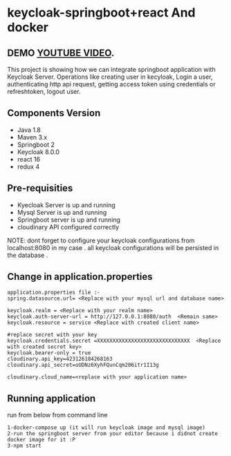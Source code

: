 
# keycloak-springboot+react And docker

## DEMO [YOUTUBE VIDEO](https://www.youtube.com/watch?v=4g_lcqMzzZw&feature=youtu.be).
This project is showing how we can integrate springboot application with Keycloak Server. Operations like creating user in kecyloak, Login a user, authenticating http api request, getting access token using credentials or refreshtoken, logout user. 

## Components Version ##
* Java 1.8
* Maven 3.x
* Springboot 2
* Keycloak 8.0.0
* react 16
* redux 4

## Pre-requisities
* Kyecloak Server is up and running
* Mysql Server is up and running
* Springboot server is up and running 
* cloudinary API configured correctly 

NOTE: dont forget to configure your keycloak configurations from localhost:8080 in my case . all keycloak configurations will be persisted in the database .

## Change in application.properties
```
application.properties file :-
spring.datasource.url= <Replace with your mysql url and database name>

keycloak.realm = <Replace with your realm name>
keycloak.auth-server-url = http://127.0.0.1:8080/auth  <Remain same>
keycloak.resource = service <Replace with created client name>

#replace secret with your key
keycloak.credentials.secret =XXXXXXXXXXXXXXXXXXXXXXXXXXXXXX  <Replace with created secret key>
keycloak.bearer-only = true
cloudinary.api_key=423126184268163
cloudinary.api_secret=oUDNz6XyhFQunCqm206itr1I13g

cloudinary.cloud_name=<replace with your application name>

```
## Running application
run from below from command line
```
1-docker-compose up (it will run keycloak image and mysql image)
2-run the springboot server from your editor because i didnot create docker image for it :P 
3-npm start 
```

